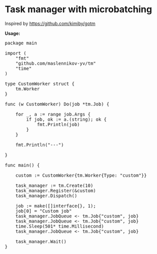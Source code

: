 <h1>Task manager with microbatching</h1>

Inspired by https://github.com/kimiby/gotm

<strong>Usage:</strong>
<pre>
package main

import (
	"fmt"
	"github.com/maslennikov-yv/tm"
	"time"
)

type CustomWorker struct {
	tm.Worker
}

func (w CustomWorker) Do(job *tm.Job) {

	for _, a := range job.Args {
		if job, ok := a.(string); ok {
			fmt.Println(job)
		}
	}

	fmt.Println("---")

}

func main() {

	custom := CustomWorker{tm.Worker{Type: "custom"}}

	task_manager := tm.Create(10)
	task_manager.Register(&custom)
	task_manager.Dispatch()

	job := make([]interface{}, 1);
	job[0] = "Custom job"
	task_manager.JobQueue <- tm.Job{"custom", job}
	task_manager.JobQueue <- tm.Job{"custom", job}
	time.Sleep(501* time.Millisecond)
	task_manager.JobQueue <- tm.Job{"custom", job}

	task_manager.Wait()
}

</pre>
